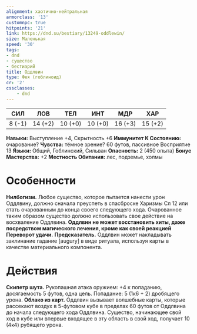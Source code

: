 ```yaml
---
alignment: хаотично-нейтральная
armorclass: '13'
customnpc: true
hitpoints: '21'
link: https://dnd.su/bestiary/13249-oddlewin/
size: Маленькая
speed: '30'
tags:
- dnd
- существо
- бестиарий
title: Оддлвин
type: Фея (гоблиноид)
cr: '2'
cssclasses:
    - dnd
---
```



| СИЛ | ЛОВ | ТЕЛ | ИНТ | МДР | ХАР |
|---|---|---|---|---|---|
| 8 (-1) | 14 (+2) | 10 (+0) | 10 (+0) | 16 (+3) | 15 (+2) |
**Навыки:** Выступление +4, Скрытность +6
**Иммунитет К Состоянию:** очарование?
**Чувства:** тёмное зрение? 60 футов, пассивное Восприятие 13
**Языки:** Общий, Гоблинский, Сильван
**Опасность:** 2 (450 опыта)
**Бонус Мастерства:** +2
**Местность Обитания:** лес, подземье, холмы


# Особенности
**Нилбогизм.** Любое существо, которое пытается нанести урон Оддлвину, должно сначала преуспеть в спасброске Харизмы Сл 12 или стать очарованным до конца своего следующего хода. Очарованное таким образом существо должно использовать свое действие на восхваление Оддлвина.
**Оддлвин не может восстановить хиты, даже посредством магического лечения, кроме как своей реакцией Переворот удачи.** 
**Предсказатель.** Оддлвин может накладывать заклинание гадание [augury] в виде ритуала, используя карты в качестве материального компонента.


# Действия
**Скипетр шута.** Рукопашная атака оружием: +4 к попаданию, досягаемость 5 футов, одна цель. Попадание: 5 (1к6 + 2) дробящего урона.
**Облако из карт.** Оддлвин вызывает волшебные карты, которые рассекают воздух в 5-футовом кубе в пределах 60 футов от Оддлвина до начала следующего хода Оддлвина. Существо, начинающее свой ход в кубе или впервые входящее в эту область в свой ход, получает 10 (4к4) рубящего урона.
